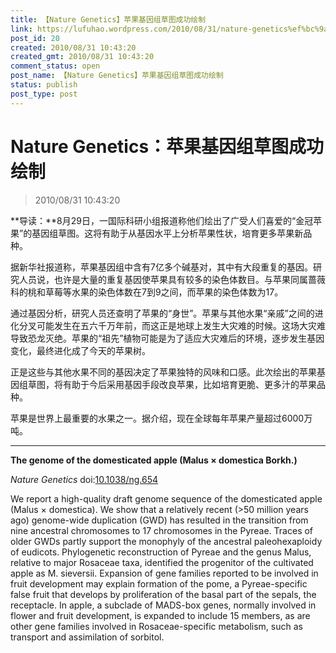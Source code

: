 ```yaml
---
title: 【Nature Genetics】苹果基因组草图成功绘制
link: https://lufuhao.wordpress.com/2010/08/31/nature-genetics%ef%bc%9a%e8%8b%b9%e6%9e%9c%e5%9f%ba%e5%9b%a0%e7%bb%84%e8%8d%89%e5%9b%be%e6%88%90%e5%8a%9f%e7%bb%98%e5%88%b6-2/
post_id: 20
created: 2010/08/31 10:43:20
created_gmt: 2010/08/31 10:43:20
comment_status: open
post_name: 【Nature Genetics】苹果基因组草图成功绘制
status: publish
post_type: post
---
```


# Nature Genetics：苹果基因组草图成功绘制

> 2010/08/31 10:43:20

 

**导读：**8月29日，一国际科研小组报道称他们绘出了广受人们喜爱的“金冠苹果”的基因组草图。这将有助于从基因水平上分析苹果性状，培育更多苹果新品种。

据新华社报道称，苹果基因组中含有7亿多个碱基对，其中有大段重复的基因。研究人员说，也许是大量的重复基因使苹果具有较多的染色体数目。与苹果同属蔷薇科的桃和草莓等水果的染色体数在7到9之间，而苹果的染色体数为17。

通过基因分析，研究人员还查明了苹果的“身世”。苹果与其他水果“亲戚”之间的进化分叉可能发生在五六千万年前，而这正是地球上发生大灾难的时候。这场大灾难导致恐龙灭绝。苹果的“祖先”植物可能是为了适应大灾难后的环境，逐步发生基因变化，最终进化成了今天的苹果树。

正是这些与其他水果不同的基因决定了苹果独特的风味和口感。此次绘出的苹果基因组草图，将有助于今后采用基因手段改良苹果，比如培育更脆、更多汁的苹果品种。

苹果是世界上最重要的水果之一。据介绍，现在全球每年苹果产量超过6000万吨。

***

**The genome of the domesticated apple (Malus × domestica Borkh.)**

_Nature Genetics_ doi:[10.1038/ng.654](http://doi.org/10.1038/ng.654)

We report a high-quality draft genome sequence of the domesticated apple (Malus × domestica). We show that a relatively recent (>50 million years ago) genome-wide duplication (GWD) has resulted in the transition from nine ancestral chromosomes to 17 chromosomes in the Pyreae. Traces of older GWDs partly support the monophyly of the ancestral paleohexaploidy of eudicots. Phylogenetic reconstruction of Pyreae and the genus Malus, relative to major Rosaceae taxa, identified the progenitor of the cultivated apple as M. sieversii. Expansion of gene families reported to be involved in fruit development may explain formation of the pome, a Pyreae-specific false fruit that develops by proliferation of the basal part of the sepals, the receptacle. In apple, a subclade of MADS-box genes, normally involved in flower and fruit development, is expanded to include 15 members, as are other gene families involved in Rosaceae-specific metabolism, such as transport and assimilation of sorbitol.
